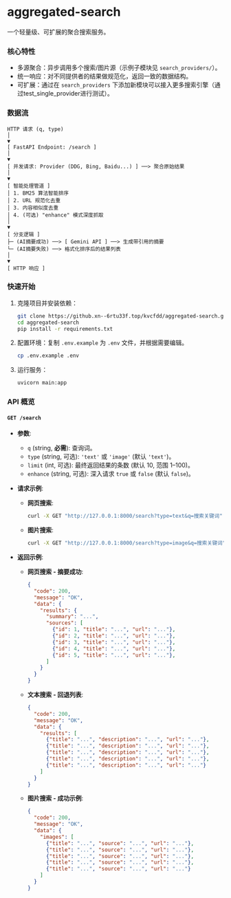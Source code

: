 # aggregated-search

一个轻量级、可扩展的聚合搜索服务。

### 核心特性

- 多源聚合：异步调用多个搜索/图片源（示例子模块见 `search_providers/`）。
- 统一响应：对不同提供者的结果做规范化，返回一致的数据结构。
- 可扩展：通过在 `search_providers` 下添加新模块可以接入更多搜索引擎（通过test_single_provider进行测试）。

### 数据流

```text
HTTP 请求 (q, type)
│
▼
[ FastAPI Endpoint: /search ]
│
▼
[ 并发请求: Provider (DDG, Bing, Baidu...) ] ──> 聚合原始结果
│
▼
[ 智能处理管道 ]
│ 1. BM25 算法智能排序
│ 2. URL 规范化去重
│ 3. 内容相似度去重
│ 4. (可选) "enhance" 模式深度抓取
│
▼
[ 分支逻辑 ]
├─ (AI摘要成功) ──> [ Gemini API ] ──> 生成带引用的摘要
└─ (AI摘要失败) ──> 格式化排序后的结果列表
│
▼
[ HTTP 响应 ]
```

### 快速开始

1.  克隆项目并安装依赖：

    ```bash
    git clone https://github.xn--6rtu33f.top/kvcfdd/aggregated-search.git
    cd aggregated-search
    pip install -r requirements.txt
    ```

2.  配置环境：复制 `.env.example` 为 `.env` 文件，并根据需要编辑。

    ```bash
    cp .env.example .env
    ```

3.  运行服务：

    ```bash
    uvicorn main:app
    ```

### API 概览

#### `GET /search`

-   **参数**:
    -   `q` (string, **必需**): 查询词。
    -   `type` (string, 可选): `'text'` 或 `'image'` (默认 `'text'`)。
    -   `limit` (int, 可选): 最终返回结果的条数 (默认 10, 范围 1–100)。
    -   `enhance` (string, 可选): 深入请求 `true` 或 `false` (默认 `false`)。

-   **请求示例**:

    *   **网页搜索**:
        ```bash
        curl -X GET "http://127.0.0.1:8000/search?type=text&q=搜索关键词"
        ```

    *   **图片搜索**:
        ```bash
        curl -X GET "http://127.0.0.1:8000/search?type=image&q=搜索关键词"
        ```

-   **返回示例**:

    *   **网页搜索 - 摘要成功**:
        ```json
        {
          "code": 200,
          "message": "OK",
          "data": {
            "results": {
              "summary": "...",
              "sources": [
                {"id": 1, "title": "...", "url": "..."},
                {"id": 2, "title": "...", "url": "..."},
                {"id": 3, "title": "...", "url": "..."},
                {"id": 4, "title": "...", "url": "..."},
                {"id": 5, "title": "...", "url": "..."},
              ]
            }
          }
        }
        ```

    *   **文本搜索 - 回退列表**:
        ```json
        {
          "code": 200,
          "message": "OK",
          "data": {
            "results": [
              {"title": "...", "description": "...", "url": "..."},
              {"title": "...", "description": "...", "url": "..."},
              {"title": "...", "description": "...", "url": "..."},
              {"title": "...", "description": "...", "url": "..."},
              {"title": "...", "description": "...", "url": "..."}
            ]
          }
        }
        ```

    *   **图片搜索 - 成功示例**:
        ```json
        {
          "code": 200,
          "message": "OK",
          "data": {
            "images": [
              {"title": "...", "source": "...", "url": "..."},
              {"title": "...", "source": "...", "url": "..."},
              {"title": "...", "source": "...", "url": "..."},
              {"title": "...", "source": "...", "url": "..."},
              {"title": "...", "source": "...", "url": "..."}
            ]
          }
        }
        ```